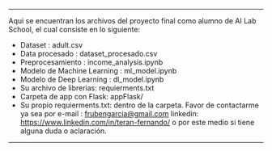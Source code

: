***
Aqui se encuentran los archivos del proyecto final
como alumno de AI Lab School, el cual consiste en lo siguiente:
- Dataset : adult.csv
- Data procesado : dataset_procesado.csv
- Preprocesamiento : income_analysis.ipynb
- Modelo de Machine Learning : ml_model.ipynb
- Modelo de Deep Learning : dl_model.ipynb
- Su archivo de librerias: requierments.txt
- Carpeta de app con Flask: appFlask/
- Su propio requierments.txt: dentro de la carpeta.
Favor de contactarme ya sea por e-mail : frubengarcia@gmail.com
                               linkedin: https://www.linkedin.com/in/teran-fernando/
o por este medio si tiene alguna duda o aclaración.
***
